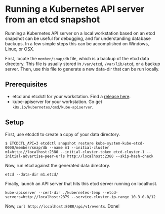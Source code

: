 # Running a Kubernetes API server from an etcd snapshot

Running a Kubernetes API server on a local workstation based on an etcd snapshot can be useful for debugging, and for understanding database backups. In a few simple steps this can be accomplished on Windows, Linux, or OSX.

First, locate the `member/snap/db` file, which is a backup of the etcd data directory. This file is usually stored in `/var/etcd`, `/var/lib/etcd`, or a backup server. Then, use this file to generate a new data-dir that can be run locally.

## Prerequisites

- etcd and etcdctl for your workstation. Find a [release here](https://github.com/coreos/etcd/releases).
- kube-apiserver for your workstation. Go get `k8s.io/kubernetes/cmd/kube-apiserver`.

## Setup

First, use etcdctl to create a copy of your data directory.

```
$ ETCDCTL_API=3 etcdctl snapshot restore kube-system-kube-etcd-0000/member/snap/db --name m1 --initial-cluster m1=http://localhost:2380 --initial-cluster-token etcd-cluster-1 --initial-advertise-peer-urls http://localhost:2380 --skip-hash-check
```

Now, run etcd against the generated data directory.

```
etcd --data-dir m1.etcd/
```

Finally, launch an API server that hits this etcd server running on localhost.

```
kube-apiserver --cert-dir ./kubernetes-temp --etcd-servers=http://localhost:2379 --service-cluster-ip-range 10.3.0.0/12
```

Now, `curl http://localhost:8080/api/v1/events`. Done!
